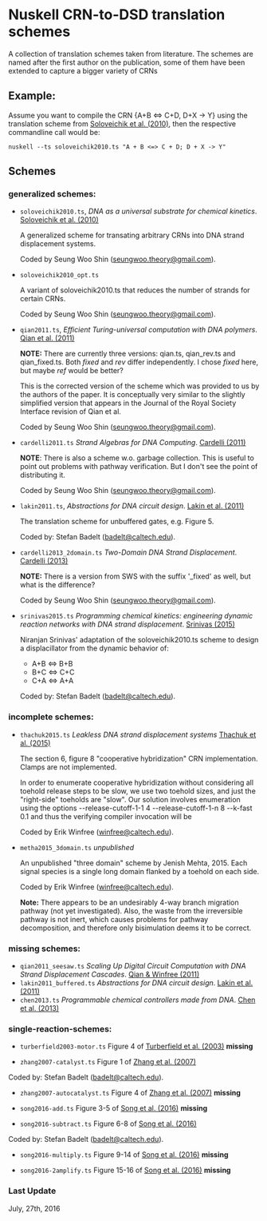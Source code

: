 # Nuskell CRN-to-DSD translation schemes

A collection of translation schemes taken from literature.  The schemes are
named after the first author on the publication, some of them have been
extended to capture a bigger variety of CRNs

## Example:

Assume you want to compile the CRN {A+B <=> C+D, D+X -> Y} using the
translation scheme from [Soloveichik et al. (2010)], then the respective
commandline call would be:

```
nuskell --ts soloveichik2010.ts "A + B <=> C + D; D + X -> Y"
```

## Schemes

### generalized schemes:
  * `soloveichik2010.ts`, *DNA as a universal substrate for chemical kinetics*. [Soloveichik et al. (2010)]

    A generalized scheme for transating arbitrary CRNs into DNA strand
    displacement systems. 

    Coded by Seung Woo Shin (seungwoo.theory@gmail.com).

  * `soloveichik2010_opt.ts`
    
    A variant of soloveichik2010.ts that reduces the number of strands for certain CRNs.

    Coded by Seung Woo Shin (seungwoo.theory@gmail.com).

  * `qian2011.ts`, *Efficient Turing-universal computation with DNA polymers*. [Qian et al. (2011)]
  
    **NOTE:** There are currently three versions: qian.ts, qian_rev.ts and
    qian_fixed.ts. Both *fixed* and *rev* differ independently. I chose *fixed*
    here, but maybe *ref* would be better?

    This is the corrected version of the scheme which was provided to us by the
    authors of the paper. It is conceptually very similar to the slightly
    simplified version that appears in the Journal of the Royal Society
    Interface revision of Qian et al.

    Coded by Seung Woo Shin (seungwoo.theory@gmail.com).

  * `cardelli2011.ts` *Strand Algebras for DNA Computing*. [Cardelli (2011)]
    
    **NOTE**: There is also a scheme w.o. garbage collection. This is useful to point out
    problems with pathway verification. But I don't see the point of distributing it.

    Coded by Seung Woo Shin (seungwoo.theory@gmail.com).

  * `lakin2011.ts`, *Abstractions for DNA circuit design*. [Lakin et al. (2011)]

    The translation scheme for unbuffered gates, e.g. Figure 5.

    Coded by: Stefan Badelt (badelt@caltech.edu).

  * `cardelli2013_2domain.ts` *Two-Domain DNA Strand Displacement*. [Cardelli (2013)]

    **NOTE:** There is a version from SWS with the suffix '_fixed' as well, but
    what is the difference?

    Coded by Seung Woo Shin (seungwoo.theory@gmail.com).

  * `srinivas2015.ts` *Programming chemical kinetics: engineering dynamic
    reaction networks with DNA strand displacement*. [Srinivas (2015)]

    Niranjan Srinivas' adaptation of the soloveichik2010.ts scheme to design a
    displacillator from the dynamic behavior of:

      - A+B <=> B+B 
      - B+C <=> C+C
      - C+A <=> A+A

    Coded by: Stefan Badelt (badelt@caltech.edu).

### incomplete schemes:
  * `thachuk2015.ts` *Leakless DNA strand displacement systems* [Thachuk et al. (2015)]

    The section 6, figure 8 "cooperative hybridization" CRN implementation.
    Clamps are not implemented.
    
    In order to enumerate cooperative hybridization without considering all toehold release steps to be slow,
    we use two toehold sizes, and just the "right-side" toeholds are "slow".  Our solution involves enumeration
    using the options --release-cutoff-1-1 4 --release-cutoff-1-n 8 --k-fast 0.1
    and thus the verifying compiler invocation will be

    Coded by Erik Winfree (winfree@caltech.edu).

  * `metha2015_3domain.ts` *unpublished*

    An unpublished "three domain" scheme by Jenish Mehta, 2015.  Each signal
    species is a single long domain flanked by a toehold on each side.

    Coded by Erik Winfree (winfree@caltech.edu).

    **Note:** There appears to be an undesirably 4-way branch migration pathway
    (not yet investigated).  Also, the waste from the irreversible pathway is
    not inert, which causes problems for pathway decomposition, and therefore
    only bisimulation deems it to be correct.

### missing schemes:
  * `qian2011_seesaw.ts` *Scaling Up Digital Circuit Computation with DNA Strand Displacement Cascades*. [Qian & Winfree (2011)]
  * `lakin2011_buffered.ts` *Abstractions for DNA circuit design*. [Lakin et al. (2011)]
  * `chen2013.ts` *Programmable chemical controllers made from DNA*. [Chen et al. (2013)]

### single-reaction-schemes:
  * `turberfield2003-motor.ts` Figure 4 of [Turberfield et al. (2003)] **missing**

  * `zhang2007-catalyst.ts` Figure 1 of [Zhang et al. (2007)]

  Coded by: Stefan Badelt (badelt@caltech.edu).

  * `zhang2007-autocatalyst.ts` Figure 4 of [Zhang et al. (2007)] **missing**

  * `song2016-add.ts` Figure 3-5 of [Song et al. (2016)] **missing**

  * `song2016-subtract.ts` Figure 6-8 of [Song et al. (2016)]

  Coded by: Stefan Badelt (badelt@caltech.edu).

  * `song2016-multiply.ts` Figure 9-14 of [Song et al. (2016)] **missing**

  * `song2016-2amplify.ts` Figure 15-16 of [Song et al. (2016)] **missing**
  
### Last Update
July, 27th, 2016

[//]: References
[Turberfield et al. (2003)]: <http://dx.doi.org/10.1103/PhysRevLett.90.118102>
[Zhang et al. (2007)]: <http://dx.doi.org/10.1126/science.1148532>
[Soloveichik et al. (2010)]: <http://dx.doi.org/10.1073/pnas.0909380107>
[Qian et al. (2011)]: <http://dx.doi.org/10.1007/978-3-642-18305-8_12>
[Qian & Winfree (2011)]: <http://dx.doi.org/10.1126/science.1200520>
[Lakin et al. (2011)]: <http://dx.doi.org/10.1098/rsif.2011.0343>
[Cardelli (2011)]: <http://dx.doi.org/10.1007/s11047-010-9236-7>
[Cardelli (2013)]: <http://dx.doi.org/10.1017/S0960129512000102>
[Chen et al. (2013)]: <http://dx.doi.org/10.1038/NNANO.2013.189>
[Thachuk et al. (2015)]: <http://dx.doi.org/10.1007/978-3-319-21999-8_9>
[Srinivas (2015)]: <http://www.dna.caltech.edu/Papers/NiranjanSrinivas_2015_thesis.pdf>
[Song et al. (2016)]: <http://dx.doi.org/10.1021/acssynbio.6b00144>

